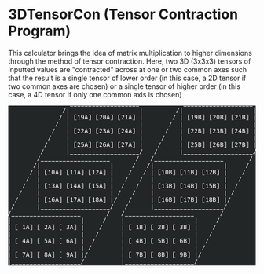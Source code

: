 # 3DTensorCon (Tensor Contraction Program)
This calculator brings the idea of matrix multiplication to higher dimensions through the method of tensor contraction. Here, two 3D (3x3x3) tensors of inputted values are "contracted" across at one or two common axes such that the result is a single tensor of lower order (in this case, a 2D tensor if two common axes are chosen) or a single tensor of higher order (in this case, a 4D tensor if only one common axis is chosen)

![ERROR: Picture Incorrectly Appears](Screenshot_20251026_235724.png)


